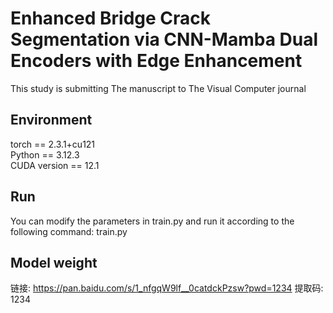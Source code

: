 # Enhanced Bridge Crack Segmentation via CNN-Mamba Dual Encoders with Edge Enhancement
This study is submitting The manuscript to The Visual Computer journal

## Environment
torch == 2.3.1+cu121  
Python == 3.12.3  
CUDA version == 12.1  

## Run
You can modify the parameters in train.py and run it according to the following command:
train.py

## Model weight
链接: https://pan.baidu.com/s/1_nfgqW9lf__0catdckPzsw?pwd=1234 提取码: 1234
